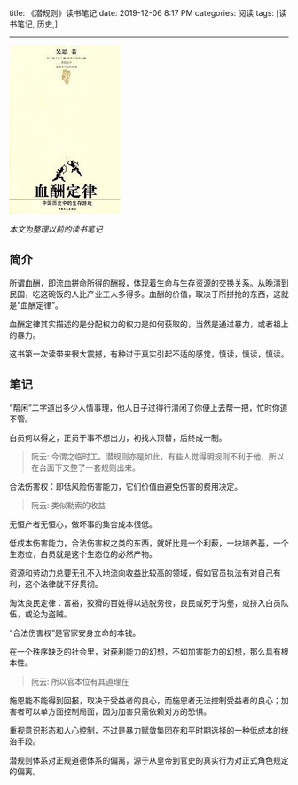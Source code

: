 title: 《潜规则》读书笔记
date: 2019-12-06 8:17 PM
categories: 阅读
tags: [读书笔记, 历史,]

---
![](media/15854093269717.jpg)

*本文为整理以前的读书笔记*

## 简介
所谓血酬，即流血拼命所得的酬报，体现着生命与生存资源的交换关系。从晚清到民国，吃这碗饭的人比产业工人多得多。血酬的价值，取决于所拼抢的东西，这就是“血酬定律”。

血酬定律其实描述的是分配权力的权力是如何获取的，当然是通过暴力，或者祖上的暴力。

这书第一次读带来很大震撼，有种过于真实引起不适的感觉，慎读，慎读，慎读。

<!--more-->

## 笔记

“帮闲”二字道出多少人情事理，他人日子过得行清闲了你便上去帮一把，忙时你道不管。

白员何以得之，正员于事不想出力，初找人顶替，后终成一制。
> 阮云: 今谓之临时工。潜规则亦是如此，有些人觉得明规则不利于他，所以在台面下又整了一套规则出来。

合法伤害权：即低风险伤害能力，它们价值由避免伤害的费用决定。
> 阮云: 类似勒索的收益

无恒产者无恒心，做坏事的集合成本很低。

低成本伤害能力，合法伤害权之类的东西，就好比是一个利薮，一块培养基，一个生态位，白员就是这个生态位的必然产物。

资源和劳动力总要无孔不入地流向收益比较高的领域，假如官员执法有对自己有利，这个法律就不好贯彻。

淘汰良民定律：富裕，狡猾的百姓得以逃脱劳役，良民或死于沟壑，或挤入白员队伍，或沦为盗贼。

“合法伤害权”是官家安身立命的本钱。

在一个秩序缺乏的社会里，对获利能力的幻想，不如加害能力的幻想，那么具有根本性。
> 阮云: 所以官本位有其道理在

施恩能不能得到回报，取决于受益者的良心，而施恩者无法控制受益者的良心；加害者可以单方面控制局面，因为加害只需依赖对方的恐惧。

重视意识形态和人心控制，不过是暴力赋敛集团在和平时期选择的一种低成本的统治手段。

潜规则体系对正规道德体系的偏离，源于从皇帝到官吏的真实行为对正式角色规定的偏离。

